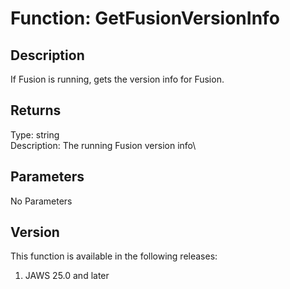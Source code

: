 # Function: GetFusionVersionInfo

## Description

If Fusion is running, gets the version info for Fusion.

## Returns

Type: string\
Description: The running Fusion version info\

## Parameters

No Parameters

## Version

This function is available in the following releases:

1.  JAWS 25.0 and later
